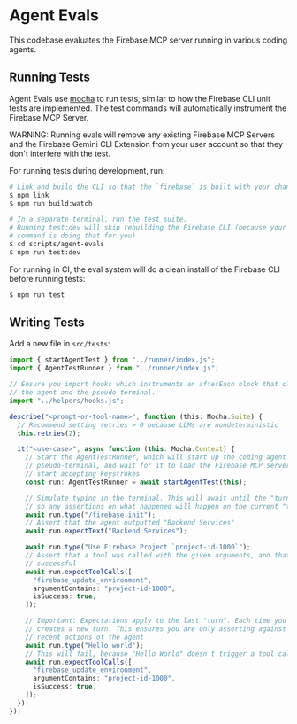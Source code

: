 # Agent Evals

This codebase evaluates the Firebase MCP server running in various coding agents.

## Running Tests

Agent Evals use [mocha](https://www.npmjs.com/package/mocha) to run tests, similar to how the Firebase CLI unit tests are implemented. The test commands will automatically instrument the Firebase MCP Server.

WARNING: Running evals will remove any existing Firebase MCP Servers and the Firebase Gemini CLI Extension from your user account so that they don't interfere with the test.

For running tests during development, run:

```bash
# Link and build the CLI so that the `firebase` is built with your changes
$ npm link
$ npm run build:watch

# In a separate terminal, run the test suite.
# Running test:dev will skip rebuilding the Firebase CLI (because your watch
# command is doing that for you)
$ cd scripts/agent-evals
$ npm run test:dev
```

For running in CI, the eval system will do a clean install of the Firebase CLI before running tests:

```bash
$ npm run test
```

## Writing Tests

Add a new file in `src/tests`:

```typescript
import { startAgentTest } from "../runner/index.js";
import { AgentTestRunner } from "../runner/index.js";

// Ensure you import hooks which instruments an afterEach block that cleans up
// the agent and the pseudo terminal.
import "../helpers/hooks.js";

describe("<prompt-or-tool-name>", function (this: Mocha.Suite) {
  // Recommend setting retries > 0 because LLMs are nondeterministic
  this.retries(2);

  it("<use-case>", async function (this: Mocha.Context) {
    // Start the AgentTestRunner, which will start up the coding agent in a
    // pseudo-terminal, and wait for it to load the Firebase MCP server, and
    // start accepting keystrokes
    const run: AgentTestRunner = await startAgentTest(this);

    // Simulate typing in the terminal. This will await until the "turn" is over
    // so any assertions on what happened will happen on the current "turn"
    await run.type("/firebase:init");
    // Assert that the agent outputted "Backend Services"
    await run.expectText("Backend Services");

    await run.type("Use Firebase Project `project-id-1000`");
    // Assert that a tool was called with the given arguments, and that it was
    // successful
    await run.expectToolCalls([
      "firebase_update_environment",
      argumentContains: "project-id-1000",
      isSuccess: true,
    ]);

    // Important: Expectations apply to the last "turn". Each time you type, it
    // creates a new turn. This ensures you are only asserting against the most
    // recent actions of the agent
    await run.type("Hello world");
    // This will fail, because "Hello World" doesn't trigger a tool call
    await run.expectToolCalls([
      "firebase_update_environment",
      argumentContains: "project-id-1000",
      isSuccess: true,
    ]);
  });
});
```

